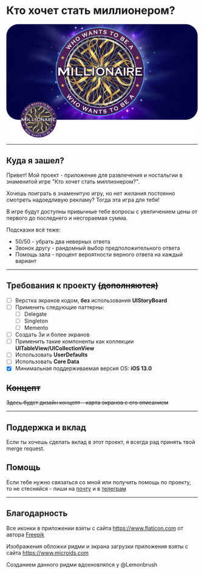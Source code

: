 # Кто хочет стать миллионером?

![cover](https://github.com/mayer1a/WhoWantsToBeAMillionaire/blob/main/DescriptionImages/cover.png)

---

## Куда я зашел?

Привет!
Мой проект - приложение для развлечения и ностальгии в знаменитой игре "Кто хочет стать миллионером?".

Хочешь поиграть в знаменитую игру, но нет желания постоянно смотреть надоедливую рекламу?
Тогда эта игра для тебя!

В игре будут доступны привычные тебе вопросы с увеличением цены от первого до последнего и несгораемая сумма.

Подсказки всё теже: 
 * 50/50 - убрать два неверных ответа
 * Звонок другу - рандомный выбор предположительного ответа
 * Помощь зала - процент вероятности верного ответа на каждый вариант
 
---

## Требования к проекту ~~(дополняются)~~

- [ ] Верстка экранов кодом, **без** использования **UIStoryBoard** 
- [ ] Применить следующие паттерны:
    - [ ] Delegate
    - [ ] Singleton
    - [ ] Memento
- [ ] Создать 3и и более экранов
- [ ] Применить такие компоненты как коллекции **UITableView/UICollectionView**
- [ ] Использовать **UserDefaults**
- [ ] Использовать **Core Data**
- [X] Минимальная поддерживаемая версия OS: **iOS 13.0**

## ~~Концепт~~

~~Здесь будет дизайн концепт - карта экранов с его описанием~~

---

## Поддержка и вклад

Если ты хочешь сделать вклад в этот проект, я всегда рад принять твой merge request.

## Помощь

Если тебе нужно связаться со мной или получить помощь по проекту, то не стесняйся - пиши на <a href="mailto:mayer1art@gmail.com">почту</a> и в <a href="https://t.me/mayer1a">телеграм</a>

---

## Благодарность

Все иконки в приложении взяты с сайта https://www.flaticon.com от автора <a href="https://www.freepik.com">Freepik</a>

Изображения обложки ридми и экрана загрузки приложения взяты с сайта https://www.microids.com

Созданием данного ридми вдохновлялся у @Lemonbrush
